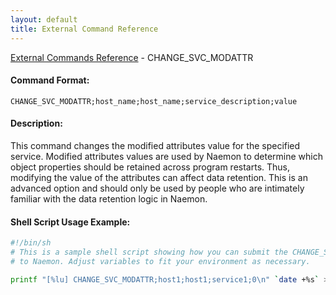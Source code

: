 ```yaml
---
layout: default
title: External Command Reference
---
```


<!--
************************************************
* AUTO GENERATED PAGE - USE ./update SCRIPT
************************************************
-->

<span class="glyphicon glyphicon-arrow-up"></span><a href="index.html"> External Commands Reference</a> - CHANGE_SVC_MODATTR<br>

#### Command Format:

`CHANGE_SVC_MODATTR;host_name;host_name;service_description;value`

#### Description:

This command changes the modified attributes value for the specified service. Modified attributes values are used by Naemon to determine which object properties should be retained across program restarts. Thus, modifying the value of the attributes can affect data retention. This is an advanced option and should only be used by people who are intimately familiar with the data retention logic in Naemon.

#### Shell Script Usage Example:

```sh
#!/bin/sh
# This is a sample shell script showing how you can submit the CHANGE_SVC_MODATTR command
# to Naemon. Adjust variables to fit your environment as necessary.

printf "[%lu] CHANGE_SVC_MODATTR;host1;host1;service1;0\n" `date +%s` > /var/lib/naemon/naemon.cmd
```
